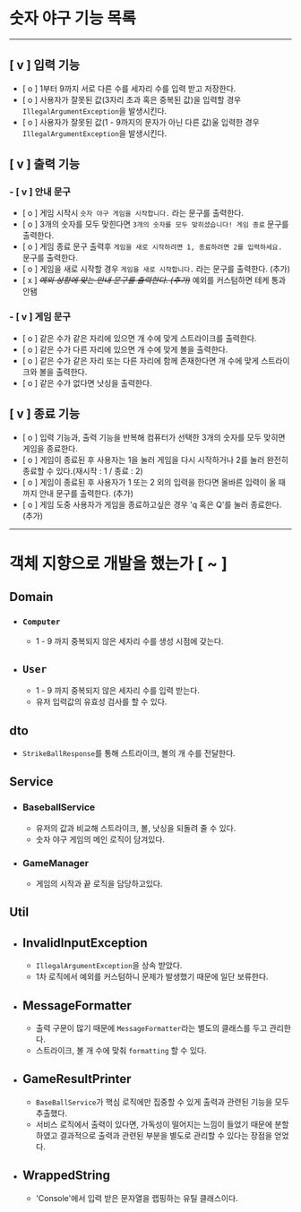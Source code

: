 
# 숫자 야구 기능 목록

---

## [ v ] <b>입력 기능</b> 
- [ o ] 1부터 9까지 서로 다른 수를 세자리 수를 입력 받고 저장한다.
- [ o ] 사용자가 잘못된 값(3자리 초과 혹은 중복된 값)을 입력할 경우 `IllegalArgumentException`을 발생시킨다.
- [ o ] 사용자가 잘못된 값(1 - 9까지의 문자가 아닌 다른 값)울 입력한 경우 `IllegalArgumentException`을 발생시킨다.


## [ v ] <b>출력 기능</b>
### - [ v ] 안내 문구
  - [ o ] 게임 시작시 `숫자 야구 게임을 시작합니다.` 라는 문구를 출력한다.
  - [ o ] 3개의 숫자를 모두 맞힌다면 `3개의 숫자를 모두 맞히셨습니다! 게임 종료` 문구를 출력한다.
  - [ o ] 게임 종료 문구 출력후 `게임을 새로 시작하려면 1, 종료하려면 2를 입력하세요.` 문구를 출력한다.
  - [ o ] 게임을 새로 시작할 경우 `게임을 새로 시작합니다.` 라는 문구를 출력한다. (추가)
  - [ x ] ~~*예외 상황에 맞는 안내 문구를 출력한다. (추가)*~~ 예외를 커스텀하면 테케 통과 안됌

### - [ v ] 게임 문구 
  - [ o ] 같은 수가 같은 자리에 있으면 개 수에 맞게 스트라이크를 출력한다.
  - [ o ] 같은 수가 다른 자리에 있으면 개 수에 맞게 볼을 출력한다.
  - [ o ] 같은 수가 같은 자리 또는 다른 자리에 함께 존재한다면 개 수에 맞게 스트라이크와 볼을 출력한다.
  - [ o ] 같은 수가 없다면 낫싱을 출력한다.

## [ v ] 종료 기능
- [ o ] 입력 기능과, 출력 기능을 반복해 컴퓨터가 선택한 3개의 숫자를 모두 맞히면 게임을 종료한다.
- [ o ] 게임이 종료된 후 사용자는 1을 눌러 게임을 다시 시작하거나 2를 눌러 완전히 종료할 수 있다.(재시작 : 1 / 종료 : 2)
- [ o ] 게임이 종료된 후 사용자가 1 또는 2 외의 입력을 한다면 올바른 입력이 올 때까지 안내 문구를 출력한다. (추가)
- [ o ] 게임 도중 사용자가 게임을 종료하고싶은 경우 'q 혹은 Q'를 눌러 종료한다. (추가)


---
# 객체 지향으로 개발을 했는가 [ ~ ]

## Domain
- ### `Computer`
  - 1 - 9 까지 중복되지 않은 세자리 수를 생성 시점에 갖는다.

- ## `User`
  - 1 - 9 까지 중복되지 않은 세자리 수를 입력 받는다.
  - 유저 입력값의 유효성 검사를 할 수 있다.

## dto
  - `StrikeBallResponse`를 통해 스트라이크, 볼의 개 수를 전달한다.

## Service
- ### BaseballService
  - 유저의 값과 비교해 스트라이크, 볼, 낫싱을 되돌려 줄 수 있다.
  - 숫자 야구 게임의 메인 로직이 담겨있다.
- ### GameManager
  - 게임의 시작과 끝 로직을 담당하고있다.

## Util
- ## InvalidInputException
  - `IllegalArgumentException`을 상속 받았다.
  - 1차 로직에서 예외를 커스텀하니 문제가 발생했기 때문에 일단 보류한다.
- ## MessageFormatter
  - 출력 구문이 많기 때문에 `MessageFormatter`라는 별도의 클래스를 두고 관리한다.
  - 스트라이크, 볼 개 수에 맞춰 `formatting` 할 수 있다.
- ## GameResultPrinter
  - `BaseBallService`가 핵심 로직에만 집중할 수 있게 출력과 관련된 기능을 모두 추출했다.
  - 서비스 로직에서 출력이 있다면, 가독성이 떨어지는 느낌이 들었기 때문에 분할하였고 결과적으로 출력과 관련된 부분을 별도로 관리할 수 있다는 장점을 얻었다.
- ## WrappedString
  - 'Console'에서 입력 받은 문자열을 랩핑하는 유틸 클래스이다.